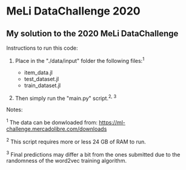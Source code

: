 # MeLi DataChallenge 2020

## My solution to the 2020 MeLi DataChallenge

Instructions to run this code:

1. Place in the "./data/input" folder the following files:<sup>1</sup>
	- item_data.jl
	- test_dataset.jl
	- train_dataset.jl

2. Then simply run the "main.py" script.<sup>2, 3</sup>


Notes:

<sup>1</sup> The data can be donwloaded from: https://ml-challenge.mercadolibre.com/downloads

<sup>2</sup> This script requires more or less 24 GB of RAM to run.

<sup>3</sup> Final predictions may differ a bit from the ones submitted due to the randomness of the word2vec training algorithm.
